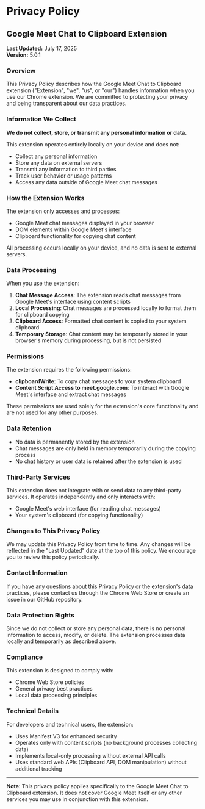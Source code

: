 # Privacy Policy

## Google Meet Chat to Clipboard Extension

**Last Updated:** July 17, 2025  
**Version:** 5.0.1

### Overview

This Privacy Policy describes how the Google Meet Chat to Clipboard extension ("Extension", "we", "us", or "our") handles information when you use our Chrome extension. We are committed to protecting your privacy and being transparent about our data practices.

### Information We Collect

**We do not collect, store, or transmit any personal information or data.**

This extension operates entirely locally on your device and does not:
- Collect any personal information
- Store any data on external servers
- Transmit any information to third parties
- Track user behavior or usage patterns
- Access any data outside of Google Meet chat messages

### How the Extension Works

The extension only accesses and processes:
- Google Meet chat messages displayed in your browser
- DOM elements within Google Meet's interface
- Clipboard functionality for copying chat content

All processing occurs locally on your device, and no data is sent to external servers.

### Data Processing

When you use the extension:
1. **Chat Message Access**: The extension reads chat messages from Google Meet's interface using content scripts
2. **Local Processing**: Chat messages are processed locally to format them for clipboard copying
3. **Clipboard Access**: Formatted chat content is copied to your system clipboard
4. **Temporary Storage**: Chat content may be temporarily stored in your browser's memory during processing, but is not persisted

### Permissions

The extension requires the following permissions:
- **clipboardWrite**: To copy chat messages to your system clipboard
- **Content Script Access to meet.google.com**: To interact with Google Meet's interface and extract chat messages

These permissions are used solely for the extension's core functionality and are not used for any other purposes.

### Data Retention

- No data is permanently stored by the extension
- Chat messages are only held in memory temporarily during the copying process
- No chat history or user data is retained after the extension is used

### Third-Party Services

This extension does not integrate with or send data to any third-party services. It operates independently and only interacts with:
- Google Meet's web interface (for reading chat messages)
- Your system's clipboard (for copying functionality)

### Changes to This Privacy Policy

We may update this Privacy Policy from time to time. Any changes will be reflected in the "Last Updated" date at the top of this policy. We encourage you to review this policy periodically.

### Contact Information

If you have any questions about this Privacy Policy or the extension's data practices, please contact us through the Chrome Web Store or create an issue in our GitHub repository.

### Data Protection Rights

Since we do not collect or store any personal data, there is no personal information to access, modify, or delete. The extension processes data locally and temporarily as described above.

### Compliance

This extension is designed to comply with:
- Chrome Web Store policies
- General privacy best practices
- Local data processing principles

### Technical Details

For developers and technical users, the extension:
- Uses Manifest V3 for enhanced security
- Operates only with content scripts (no background processes collecting data)
- Implements local-only processing without external API calls
- Uses standard web APIs (Clipboard API, DOM manipulation) without additional tracking

---

**Note**: This privacy policy applies specifically to the Google Meet Chat to Clipboard extension. It does not cover Google Meet itself or any other services you may use in conjunction with this extension.